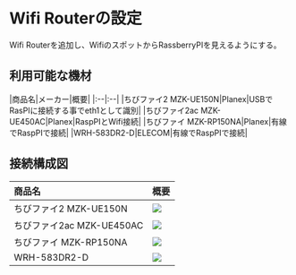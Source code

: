 # Wifi Routerの設定

Wifi Routerを追加し、WifiのスポットからRassberryPIを見えるようにする。

## 利用可能な機材

|商品名|メーカー|概要|
|:--|:--|
|ちびファイ2 MZK-UE150N|Planex|USBでRasPIに接続する事でeth1として識別|
|ちびファイ2ac MZK-UE450AC|Planex|RaspPIとWifi接続|
|ちびファイ MZK-RP150NA|Planex|有線でRaspPIで接続|
|WRH-583DR2-D|ELECOM|有線でRaspPIで接続|

## 接続構成図

|商品名|概要|
|:--|:--|
|ちびファイ2 MZK-UE150N|![](../img/dev/pi/chibi001.png)|
|ちびファイ2ac MZK-UE450AC|![](../img/dev/pi/chibi003.png)|
|ちびファイ MZK-RP150NA|![](../img/dev/pi/chibi002.png)|
|WRH-583DR2-D|![](../img/dev/pi/elecom001.png)|